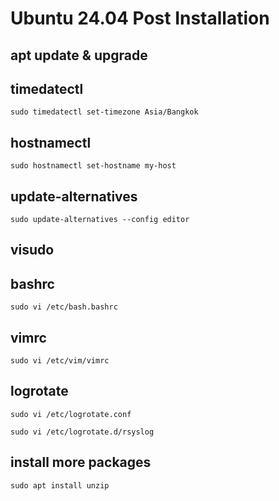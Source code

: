 # Ubuntu 24.04 Post Installation

## apt update & upgrade

## timedatectl

```
sudo timedatectl set-timezone Asia/Bangkok
```

## hostnamectl

```
sudo hostnamectl set-hostname my-host
```

## update-alternatives

```
sudo update-alternatives --config editor
```

## visudo

## bashrc

```
sudo vi /etc/bash.bashrc
```

## vimrc

```
sudo vi /etc/vim/vimrc
```

## logrotate

```
sudo vi /etc/logrotate.conf

sudo vi /etc/logrotate.d/rsyslog
```

## install more packages

```
sudo apt install unzip
```
